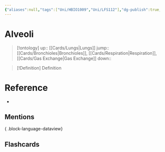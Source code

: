 ```yaml
---
{"aliases":null,"tags":["Uni/HBIO1009","Uni/LFS112"],"dg-publish":true,"permalink":"/cards/alveoli/","dgPassFrontmatter":true}
---
```


# Alveoli

> [!ontology]
> up:: [[Cards/Lungs\|Lungs]]
> jump:: [[Cards/Bronchioles\|Bronchioles]], [[Cards/Respiration\|Respiration]], [[Cards/Gas Exchange\|Gas Exchange]]
> down:: 

> [!Definition] Definition

# Reference

- 

## Mentions


{ .block-language-dataview}

## Flashcards